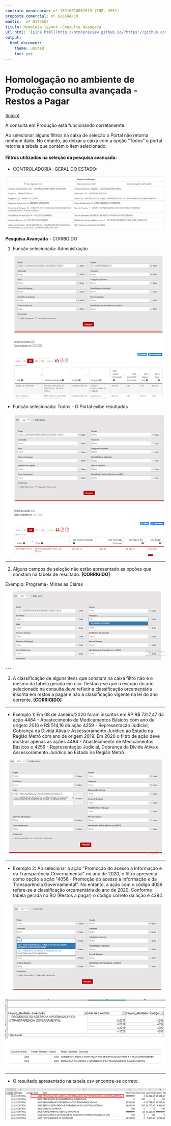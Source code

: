 ```yaml
---
contrato_manutencao: nº 15210010062019 (INF. 3951)
proposta_comercial: nº 626584/19
mantis:  nº 0143507
titulo: Homologa layout -Consulta Avançada
url html: '[Link html](http://htmlpreview.github.io/?https://github.com/transparencia-mg/especificacoes-portal-transparencia/blob/master/espec003_consulta-restos-a-pagar/inclusao-novos-filtros-consulta-restos-a-pagar-homologa-valores.html)'
output:
  html_document:
    theme: united
    toc: yes
---
```

# Homologação no ambiente de Produção consulta avançada - Restos a Pagar
<a href="#top">(inicio)</a>

<div class="alert alert-info">
A consulta em Produção está funcionando corretamente.
  </div>


Ao selecionar  alguns filtros na caixa de seleção o Portal não retorna nenhum dado. No entanto, ao deixar a caixa com a opção “Todos” o portal retorna a tabela que contém o item selecionado.

#### Filtros utilizados na seleção da pesquisa avançada:
* CONTROLADORIA -GERAL DO ESTADO:

![](static/valores-pesquisa-avancada.png)


<div class="alert alert-success">

__Pesquisa Avançada__ - CORRIGIDO

1. Função selecionada: Administração

![](static/valores-pesquisa-avancada-funcao.png)

* Função selecionada: Todos - O Portal exibe resultados

![](static/valores-pesquisa-avancada-funcao-todos.png)

----
2. Alguns campos de seleção não estão apresentado as opções que constam na tabela de  resultado. __[CORRIGIDO]__

Exemplo: Programa- Minas as Claras

![](static/valores-pesquisa-avancada-programa.png)

 </div>
---
<div class="alert alert-success">

3. A classificação de alguns itens que constam na caixa filtro não é o mesmo da tabela gerada em csv.  Destaca-se que o escopo do ano selecionado na consulta deve refletir a classificação orçamentária inscrita em restos a pagar e não a classificação vigente na lei do ano corrente. __[CORRIGIDO]__
______

 * Exemplo 1: Em 08 de Janeiro/2020 foram inscritos em RP R$ 7317,47 da ação 4484 - Abastecimento de Medicamentos Básicos com ano de origem 2016 e R$ 514,16 da ação 4259 - Representação Judicial, Cobrança da Dívida Ativa e Assessoramento Jurídico ao Estado na Região Metrô com ano de origem 2019. Em 2020 o filtro de ação deve mostrar apenas as ações 4484 - Abastecimento de Medicamentos Básicos e 4259 - Representação Judicial, Cobrança da Dívida Ativa e Assessoramento Jurídico ao Estado na Região Metrô.

![](static/valores-exemplo1-pesquisa-avancada.png)
______
* Exemplo 2: Ao selecionar a ação "Promoção do acesso a Informação e da Transparência Governamental" no ano de 2020, o filtro apresenta como opção a ação "4056 - Promoção do acesso a Informação e da Transparência Governamental". No entanto, a ação com o código 4056 refere-se a classificação orçamentária do ano de 2020. Conforme tabela gerada no BO (Restos a pagar) o código correto da ação é 4392.

![](static/valores-pesquisa-avancada-acao-codigo-filtro.png)

![](static/valores-pesquisa-avancada-acao-codigo-filtro-bo.png)
![](static/valores-pesquisa-avancada-acao-codigo-filtro-bo2.png)

______

* O resultado apresentado na tabela csv encontra-se correto.

![](static/valores-pesquisa-avancada-acao-codigo-csv.png)

  </div>
